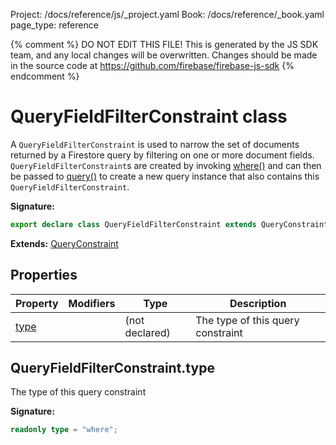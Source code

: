 Project: /docs/reference/js/_project.yaml
Book: /docs/reference/_book.yaml
page_type: reference

{% comment %}
DO NOT EDIT THIS FILE!
This is generated by the JS SDK team, and any local changes will be
overwritten. Changes should be made in the source code at
https://github.com/firebase/firebase-js-sdk
{% endcomment %}

# QueryFieldFilterConstraint class
A `QueryFieldFilterConstraint` is used to narrow the set of documents returned by a Firestore query by filtering on one or more document fields. `QueryFieldFilterConstraint`<!-- -->s are created by invoking [where()](./firestore_.md#where) and can then be passed to [query()](./firestore_.md#query) to create a new query instance that also contains this `QueryFieldFilterConstraint`<!-- -->.

<b>Signature:</b>

```typescript
export declare class QueryFieldFilterConstraint extends QueryConstraint 
```
<b>Extends:</b> [QueryConstraint](./firestore_.queryconstraint.md#queryconstraint_class)

## Properties

|  Property | Modifiers | Type | Description |
|  --- | --- | --- | --- |
|  [type](./firestore_.queryfieldfilterconstraint.md#queryfieldfilterconstrainttype) |  | (not declared) | The type of this query constraint |

## QueryFieldFilterConstraint.type

The type of this query constraint

<b>Signature:</b>

```typescript
readonly type = "where";
```
